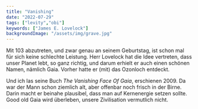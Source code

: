 ```yaml
---
title: "Vanishing"
date: "2022-07-29"
tags: ["levity","obi"]
keywords: ["James E. Lovelock"]
backgroundImage: "/assets/img/grave.jpg"
---
```

Mit 103 abzutreten, und zwar genau an seinem Geburtstag, ist schon mal für sich keine schlechte Leistung. Herr Lovelock hat die Idee vertreten, dass unser Planet lebt, so ganz richtig, und darum erhielt er auch einen schönen Namen, nämlich Gaia. Vorher hatte er (mit) das Ozonloch entdeckt.

Und ich las seine Buch *The Vanishing Face Of Gaia*, erschienen 2009. Da war der Mann schon ziemlich alt, aber offenbar noch frisch in der Birne. Darin macht er beinahe plausibel, dass man auf Kernenergie setzen sollte. Good old Gaia wird überleben, unsere Zivilisation vermutlich nicht.